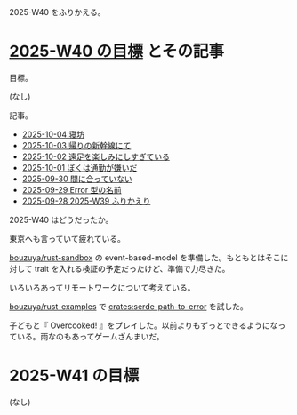 2025-W40 をふりかえる。

# [2025-W40 の目標][2025-09-28] とその記事

目標。

(なし)

記事。

- [2025-10-04 寝坊][2025-10-04]
- [2025-10-03 帰りの新幹線にて][2025-10-03]
- [2025-10-02 遠足を楽しみにしすぎている][2025-10-02]
- [2025-10-01 ぼくは通勤が嫌いだ][2025-10-01]
- [2025-09-30 間に合っていない][2025-09-30]
- [2025-09-29 Error 型の名前][2025-09-29]
- [2025-09-28 2025-W39 ふりかえり][2025-09-28]

2025-W40 はどうだったか。

東京へも言っていて疲れている。

[bouzuya/rust-sandbox] の event-based-model を準備した。もともとはそこに対して trait を入れる検証の予定だったけど、準備で力尽きた。

いろいろあってリモートワークについて考えている。

[bouzuya/rust-examples] で [crates:serde-path-to-error] を試した。

子どもと『 Overcooked! 』をプレイした。以前よりもずっとできるようになっている。雨なのもあってゲームざんまいだ。

# 2025-W41 の目標

(なし)

[2025-09-28]: https://blog.bouzuya.net/2025/09/28/
[2025-09-29]: https://blog.bouzuya.net/2025/09/29/
[2025-09-30]: https://blog.bouzuya.net/2025/09/30/
[2025-10-01]: https://blog.bouzuya.net/2025/10/01/
[2025-10-02]: https://blog.bouzuya.net/2025/10/02/
[2025-10-03]: https://blog.bouzuya.net/2025/10/03/
[2025-10-04]: https://blog.bouzuya.net/2025/10/04/
[bouzuya/rust-examples]: https://github.com/bouzuya/rust-examples
[bouzuya/rust-sandbox]: https://github.com/bouzuya/rust-sandbox
[crates:serde-path-to-error]: https://crates.io/crates/serde-path-to-error
